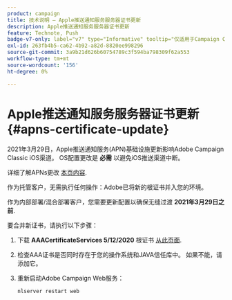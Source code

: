 ```yaml
---
product: campaign
title: 技术说明 — Apple推送通知服务服务器证书更新
description: Apple推送通知服务服务器证书更新
feature: Technote, Push
badge-v7-only: label="v7" type="Informative" tooltip="仅适用于Campaign Classicv7"
exl-id: 263fb4b5-ca62-4b92-a82d-8820ee998296
source-git-commit: 3a9b21d626b60754789c3f594ba798309f62a553
workflow-type: tm+mt
source-wordcount: '156'
ht-degree: 0%

---
```


# Apple推送通知服务服务器证书更新 {#apns-certificate-update}



2021年3月29日，Apple推送通知服务(APN)基础设施更新影响Adobe Campaign Classic iOS渠道。 OS配置更改是 **必需** 以避免iOS推送渠道中断。

详细了解APNs更改 [本页内容](https://developer.apple.com/news/?id=7gx0a2lp).

作为托管客户，无需执行任何操作：Adobe已将新的根证书并入您的环境。

作为内部部署/混合部署客户，您需要更新配置以确保无缝过渡 **2021年3月29日之前**.

要合并新证书，请执行以下步骤：

1. 下载 **AAACertificateServices 5/12/2020** 根证书 [从此页面](https://support.sectigo.com/Com_KnowledgeDetailPage?Id=kA03l00000117cL).

1. 检查AAA证书是否同时存在于您的操作系统和JAVA信任库中。 如果不能，请添加它。

1. 重新启动Adobe Campaign Web服务：

   ```
   nlserver restart web
   ```
